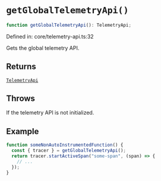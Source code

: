 # `getGlobalTelemetryApi()`

```ts
function getGlobalTelemetryApi(): TelemetryApi;
```

Defined in: core/telemetry-api.ts:32

Gets the global telemetry API.

## Returns

[`TelemetryApi`](../interfaces/TelemetryApi.md)

## Throws

If the telemetry API is not initialized.

## Example

```ts
function someNonAutoInstrumentedFunction() {
  const { tracer } = getGlobalTelemetryApi();
  return tracer.startActiveSpan("some-span", (span) => {
    // ...
  });
}
```
